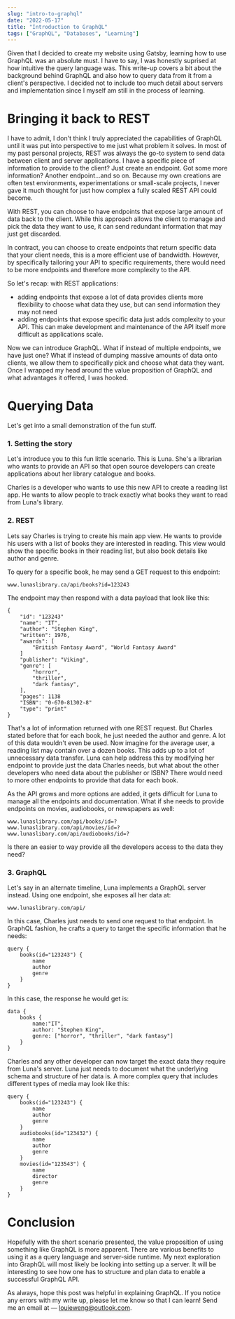```yaml
---
slug: "intro-to-graphql"
date: "2022-05-17"
title: "Introduction to GraphQL"
tags: ["GraphQL", "Databases", "Learning"]
---
```


Given that I decided to create my website using Gatsby, learning how to use GraphQL was an absolute must. I have to say, I was honestly suprised at how intuitive the query language was. This write-up covers a bit about the background behind GraphQL and also how to query data from it from a client's perspective. I decided not to include too much detail about servers and implementation since I myself am still in the process of learning.

# Bringing it back to REST
I have to admit, I don't think I truly appreciated the capabilities of GraphQL until it was put into perspective to me just what problem it solves. In most of my past personal projects, REST was always the go-to system to send data between client and server applications. I have a specific piece of information to provide to the client? Just create an endpoint. Got some more information? Another endpoint...and so on. Because my own creations are often test environments, experimentations or small-scale projects, I never gave it much thought for just how complex a fully scaled REST API could become.

With REST, you can choose to have endpoints that expose large amount of data back to the client. While this approach allows the client to manage and pick the data they want to use, it can send redundant information that may just get discarded.

In contract, you can choose to create endpoints that return specific data that your client needs, this is a more efficient use of bandwidth. However, by specifically tailoring your API to specific requirements, there would need to be more endpoints and therefore more complexity to the API.

So let's recap: with REST applications:
* adding endpoints that expose a lot of data provides clients more flexibility to choose what data they use, but can send information they may not need
* adding endpoints that expose specific data just adds complexity to your API. This can make development and maintenance of the API itself more difficult as applications scale.

Now we can introduce GraphQL. What if instead of multiple endpoints, we have just one? What if instead of dumping massive amounts of data onto clients, we allow them to specifically pick and choose what data they want. Once I wrapped my head around the value proposition of GraphQL and what advantages it offered, I was hooked.

# Querying Data
Let's get into a small demonstration of the fun stuff.

### 1. Setting the story

Let's introduce you to this fun little scenario. This is Luna. She's a librarian who wants to provide an API so that open source developers can create applications about her library catalogue and books.

Charles is a developer who wants to use this new API to create a reading list app. He wants to allow people to track exactly what books they want to read from Luna's library.

### 2. REST

Lets say Charles is trying to create his main app view. He wants to provide his users with a list of books they are interested in reading. This view would show the specific books in their reading list, but also book details like author and genre.

To query for a specific book, he may send a GET request to this endpoint:

```
www.lunaslibrary.ca/api/books?id=123243
```

The endpoint may then respond with a data payload that look like this:

```
{
	"id": "123243"
	"name": "IT",
	"author": "Stephen King", 
	"written": 1976, 
	"awards": [
		"British Fantasy Award", "World Fantasy Award"
	]
	"publisher": "Viking", 
	"genre": [
		"horror", 
		"thriller", 
		"dark fantasy", 
	], 
	"pages": 1138
	"ISBN": "0-670-81302-8"
	"type": "print"
}
```

That's a lot of information returned with one REST request. But Charles stated before that for each book, he just needed the author and genre. A lot of this data wouldn't even be used. Now imagine for the average user, a reading list may contain over a dozen books. This adds up to a lot of unnecessary data transfer. Luna can help address this by modifying her endpoint to provide just the data Charles needs, but what about the other developers who need data about the publisher or ISBN? There would need to more other endpoints to provide that data for each book.

As the API grows and more options are added, it gets difficult for Luna to manage all the endpoints and documentation. What if she needs to provide endpoints on movies, audiobooks, or newspapers as well:

```
www.lunaslibrary.com/api/books/id=?
www.lunaslibrary.com/api/movies/id=?
www.lunaslibary.com/api/audiobooks/id=?
```

Is there an easier to way provide all the developers access to the data they need?

### 3. GraphQL

Let's say in an alternate timeline, Luna implements a GraphQL server instead. Using one endpoint, she exposes all her data at:

```
www.lunaslibrary.com/api/
```

In this case, Charles just needs to send one request to that endpoint. In GraphQL fashion, he crafts a query to target the specific information that he needs:

```
query {
	books(id="123243") {
		name
		author
		genre
	}
}
```

In this case, the response he would get is:

```
data {
	books {
		name:"IT",
		author: "Stephen King",
		genre: ["horror", "thriller", "dark fantasy"]
	}
}
```

Charles and any other developer can now target the exact data they require from Luna's server. Luna just needs to document what the underlying schema and structure of her data is. A more complex query that includes different types of media may look like this:

```
query {
	books(id="123243") {
		name
		author
		genre
	}
	audiobooks(id="123432") {
		name
		author
		genre
	}
	movies(id="123543") {
		name
		director
		genre
	}
}
```

# Conclusion

Hopefully with the short scenario presented, the value proposition of using something like GraphQL is more apparent. There are various benefits to using it as a query language and server-side runtime. My next exploration into GraphQL will most likely be looking into setting up a server. It will be interesting to see how one has to structure and plan data to enable a successful GraphQL API.

As always, hope this post was helpful in explaining GraphQL. If you notice any errors with my write up, please let me know so that I can learn! Send me an email at — <a href="mailto:louieweng@outlook.com">louieweng@outlook.com.</a>